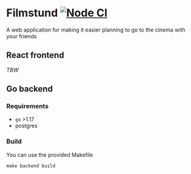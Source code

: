 # Filmstund [![Node CI](https://github.com/Filmstund/filmstund/actions/workflows/nodejs.yml/badge.svg)](https://github.com/Filmstund/filmstund/actions/workflows/nodejs.yml)

A web application for making it easier planning to go to the cinema with your friends

## React frontend

_TBW_

## Go backend

### Requirements

- `go` >1.17
- postgres

### Build

You can use the provided Makefile

```
make backend build
```

